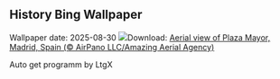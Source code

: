 ## History Bing Wallpaper
Wallpaper date: 2025-08-30
![](https://www.bing.com/th?id=OHR.PlazaMayor_EN-CA2624304818_UHD.jpg&w=1000)Download: [Aerial view of Plaza Mayor, Madrid, Spain (© AirPano LLC/Amazing Aerial Agency)](https://www.bing.com/th?id=OHR.PlazaMayor_EN-CA2624304818_UHD.jpg)

Auto get programm by LtgX
